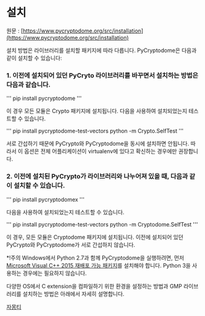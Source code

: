 # 설치

원문 : [https://www.pycryptodome.org/src/installation](https://www.pycryptodome.org/src/installation)

설치 방법은 라이브러리를 설치할 패키지에 따라 다릅니다. PyCryptodome은 다음과 같이 설치할 수 있습니다:

### 1. 이전에 설치되어 있던 PyCryto 라이브러리를 바꾸면서 설치하는 방법은 다음과 같습니다.

'''
pip install pycryptodome
'''

이 경우 모든 모듈은 Crypto 패키지에 설치됩니다. 다음을 사용하여 설치되었는지 테스트할 수 있습니다.

'''
pip install pycryptodome-test-vectors
python -m Crypto.SelfTest
'''

서로 간섭하기 때문에 PyCrypto와 PyCryptodome을 동시에 설치하면 안됩니다. 따라서 이 옵션은 전체 어플리케이션이 virtualenv에 있다고 확신하는 경우에만 권장합니다.

### 2. 이전에 설치된 PyCrypto가 라이브러리와 나누어져 있을 때, 다음과 같이 설치할 수 있습니다.

'''
pip install pycryptodomex
'''

다음을 사용하여 설치되었는지 테스트할 수 있습니다.

'''
pip install pycryptodome-test-vectors
python -m Cryptodome.SelfTest
'''

이 경우, 모든 모듈은 Cryptodome 패키지에 설치됩니다. 이전에 설치되어 있던 PyCrypto와 PyCryptodome가 서로 간섭하지 않습니다.

*!주의
Windows에서 Python 2.7과 함께 PyCryptodome을 실행하려면, 먼저 [Microsoft Visual C++ 2015 재배포 가능 패키지](https://www.microsoft.com/ko-kr/download/details.aspx?id=48145)를 설치해야 합니다. Python 3을 사용하는 경우에는 필요하지 않습니다.

다양한 OS에서 C extension을 컴파일하기 위한 환경을 설정하는 방법과 GMP 라이브러리를 설치하는 방법은 아래에서 자세히 설명합니다.

[자몽티](https://github.com/jamongti)